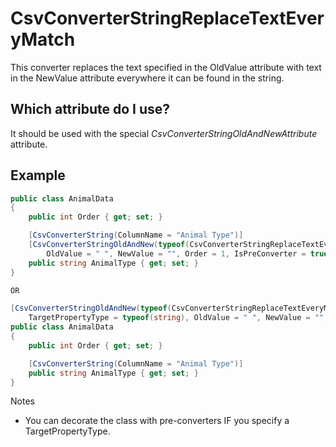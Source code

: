 # CsvConverterStringReplaceTextEveryMatch
This converter replaces the text specified in the OldValue attribute with text in the NewValue attribute everywhere it can be found in the string.

## Which attribute do I use?
It should be used with the special *CsvConverterStringOldAndNewAttribute* attribute.

## Example 
```c#
public class AnimalData
{
    public int Order { get; set; }

    [CsvConverterString(ColumnName = "Animal Type")]
    [CsvConverterStringOldAndNew(typeof(CsvConverterStringReplaceTextEveryMatch),
        OldValue = " ", NewValue = "", Order = 1, IsPreConverter = true)]
    public string AnimalType { get; set; }
}

OR

[CsvConverterStringOldAndNew(typeof(CsvConverterStringReplaceTextEveryMatch),
    TargetPropertyType = typeof(string), OldValue = " ", NewValue = "", Order = 1, IsPreConverter = true)]
public class AnimalData
{
    public int Order { get; set; }

    [CsvConverterString(ColumnName = "Animal Type")]
    public string AnimalType { get; set; }
}
```

Notes
- You can decorate the class with pre-converters IF you specify a TargetPropertyType.